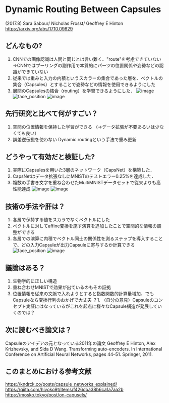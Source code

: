 # Dynamic Routing Between Capsules
(2017.8) Sara Sabour/ Nicholas Frosst/ Geoffrey E Hinton 
https://arxiv.org/abs/1710.09829


## どんなもの?
1. CNNでの画像認識は人間と同じとは言い難く、"route"を考慮できていない →CNNではプーリングの副作用で本質的にパーツの位置関係や姿勢などの認識ができていない
1. 従来では重みと入力の内積というスカラーの集合であった層を、ベクトルの集合（Capsules）とすることで姿勢などの情報を使用できるようにした
1. 層間のCapsulesの結合（routing）を学習できるようにした．
![image](https://user-images.githubusercontent.com/12442472/44302321-f6f15880-a360-11e8-9194-d7c239b34794.png)
![face_position](https://user-images.githubusercontent.com/12442472/44302109-a6c4c700-a35d-11e8-9134-d668561d02d4.png)
![image](https://user-images.githubusercontent.com/12442472/44302244-9f9eb880-a35f-11e8-90e7-3698634ed686.png)

## 先行研究と比べて何がすごい？
1. 空間の位置情報を保持した学習ができる
 （→データ拡張が不要あるいは少なくても良い）
1. 誤差逆伝搬を使わない Dynamic routingという手法で重み更新

## どうやって有効だと検証した?
1. 実際にCapsulesを用いた3層のネットワーク（CapsNet）を構築した．
1. CapsNetはデータ拡張なしにMNISTのテストエラー0.25%を達成した．
1. 複数の手書き文字を重ね合わせたMultiMNISTデータセットで従来よりも高性能達成
![image](https://user-images.githubusercontent.com/12442472/44302231-72520a80-a35f-11e8-82dd-6984de567f03.png)
![image](https://user-images.githubusercontent.com/12442472/44302238-8138bd00-a35f-11e8-911b-1bc95dbdd8e1.png)

## 技術の手法や肝は？
1. 各層で保持する値をスカラでなくベクトルにした
1. ベクトルに対してaffine変換を施す演算を追加したことで空間的な情報の調整ができる
1. 各層での演算に内積でベクトル同士の関係性を測るステップを導入することで、どの入力Capsuleが出力Capsuleに寄与するか計算できる
![face_position](https://user-images.githubusercontent.com/12442472/44302218-33bc5000-a35f-11e8-8d06-62819936b41f.png)
![image](https://user-images.githubusercontent.com/12442472/44302274-379ca200-a360-11e8-88d9-c445172b973b.png)


## 議論はある？
1. 生物学的に正しい構造
1. 重ね合わせMNISTで効果が出ているのもその証拠
1. 位置情報を従来の文脈で入れようとすると指数関数的計算量増加、でもCapsuleなら変換行列のおかげで大丈夫
？1. （自分の意見）Capsuleのコンセプト実証にはなっているがこれを起点に様々なCapsule構造が発展していくのでは？

## 次に読むべき論文は？
Capsuleのアイデアの元となっている2011年の論文
Geoffrey E Hinton, Alex Krizhevsky, and Sida D Wang. Transforming auto-encoders. In International
Conference on Artificial Neural Networks, pages 44–51. Springer, 2011.


## このまとめにおける参考文献
https://kndrck.co/posts/capsule_networks_explained/
https://qiita.com/hiyoko9t/items/f426cba38b6ca1a7aa2b
https://mosko.tokyo/post/on-capusels/
